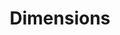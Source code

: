 ---
bigquery: https://console.cloud.google.com/bigquery?p=covid-19-dimensions-ai&page=table&d=data&t=publications
contributors: Digital Science, https://www.digital-science.com/
cost: Free for personal, non-commercial use.
description: Dimensions contains more than 100 million publications, ranging from
  articles published in scholarly journals, books and book chapters, to preprints
  and conference proceedings. All publications are contextualized with linked data
  sets, funding, publications, patents, clinical trials, and policy documents. You
  can also view associated categories, funders, institutions, and researcher profiles.
documentation: https://docs.dimensions.ai/bigquery/index.html
last_edit: Mon, 04 Apr 2022 19:04:00 GMT
location: https://www.dimensions.ai/products/free/
maintained_by: Digital Science, https://www.digital-science.com/
schema_fields: '[''abstract'', ''gender'', ''funding_amount'', ''email_address'',
  ''associated_publication_pmid'', ''subtitles'', ''year'', ''repository_id'', ''id'',
  ''labels'', ''granted_date'', ''publication_year'', ''arxiv_id'', ''parent_id'',
  ''funder_org_acronyms'', ''active_years'', ''original_assignee'', ''original_title'',
  ''inventor_names'', ''category_bra'', ''start_year'', ''funding_currency'', ''patent_ids'',
  ''priority_date'', ''concepts'', ''category_hra'', ''category_icrp_cso'', ''resulting_publication_ids'',
  ''filing_year'', ''authors'', ''reference_ids'', ''mesh_headings'', ''funding_cny'',
  ''current_assignee'', ''editors'', ''conditions'', ''funding_nzd'', ''pmid'', ''date_online'',
  ''open_access_categories'', ''foa_number'', ''date_print'', ''organisation_details'',
  ''funder_orgs'', ''category_uoa'', ''ipcr'', ''family_count'', ''relationships'',
  ''category_rcdc'', ''publisher'', ''interventions'', ''altmetrics'', ''clinical_trial_ids'',
  ''start_date'', ''journal'', ''cpc'', ''aliases'', ''date_modified'', ''current_assignee_orgs'',
  ''supporting_grant_ids'', ''acknowledgements'', ''funding_cad'', ''original_abstract'',
  ''end_date'', ''links'', ''description'', ''funding_jpy'', ''filing_status'', ''address'',
  ''assignee_orgs'', ''phase'', ''research_org_countries'', ''eisbn'', ''expiration_year'',
  ''funding_aud'', ''investigators'', ''funding_chf'', ''volume'', ''journal_lists'',
  ''researcher_ids'', ''granted_year'', ''citation_string'', ''expiration_date'',
  ''pmcid'', ''research_org_state_names'', ''date_normal'', ''book_series_title'',
  ''repository_url'', ''proceedings_title'', ''research_orgs'', ''metrics'', ''acronym'',
  ''research_org_country_names'', ''associated_grant_ids'', ''status'', ''associated_publication_id'',
  ''original_assignee_countries'', ''research_org_state_codes'', ''funding_usd'',
  ''category_for'', ''brief_title'', ''categories'', ''funding_details'', ''citations_count'',
  ''funder_org'', ''publication_ids'', ''linkout'', ''wikipedia_url'', ''date'', ''research_org_cities'',
  ''legal_status'', ''current_assignee_countries'', ''conference'', ''funding_eur'',
  ''application_number'', ''created_date'', ''funder_org_cities'', ''kind'', ''associated_publication_arxiv_id'',
  ''jurisdiction'', ''legal_events'', ''publication_date'', ''funding_gbp'', ''source_id'',
  ''grant_number'', ''funder_org_countries'', ''acronyms'', ''date_imported_gbq'',
  ''established'', ''family_members_ids'', ''funder_countries'', ''category_sdg'',
  ''name'', ''open_access_categories_v2'', ''family_id'', ''type'', ''isbn'', ''category_hrcs_rac'',
  ''filing_date'', ''citations'', ''types'', ''research_org_city_names'', ''assignee_countries'',
  ''pages'', ''resulting_publication_doi'', ''language'', ''end_year'', ''category_icrp_ct'',
  ''doi'', ''registry'', ''date_inserted'', ''priority_year'', ''original_assignee_orgs'',
  ''category_hrcs_hc'', ''repository_name'', ''funder_org_state_codes'', ''issue'',
  ''associated_publication_doi'', ''title'', ''embargo_date'', ''cited_by_ids'', ''book_title'',
  ''external_ids'', ''license'', ''mesh_terms'']'
shortname: dimensions
tags:
- scholarly literature
- patents
- funding
- clinical trials
- academic profiles
terms_of_use: 'Use of both the Dimensions COVID-19 dataset and full Dimensions dataset
  are subject to the Dimensions Terms of use: https://www.dimensions.ai/policies-terms-legal '
title: Dimensions
uuid: dcff88bd-fe6b-4fdb-8159-809bf9d7bc1c
---